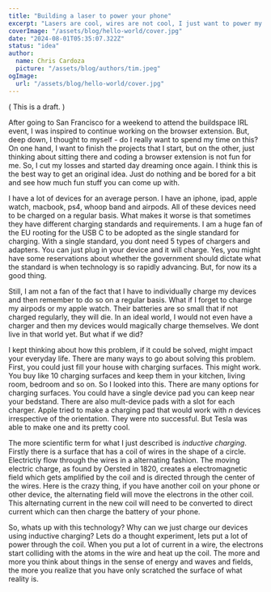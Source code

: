 ```yaml
---
title: "Building a laser to power your phone"
excerpt: "Lasers are cool, wires are not cool, I just want to power my phone"
coverImage: "/assets/blog/hello-world/cover.jpg"
date: "2024-08-01T05:35:07.322Z"
status: "idea"
author:
  name: Chris Cardoza
  picture: "/assets/blog/authors/tim.jpeg"
ogImage:
  url: "/assets/blog/hello-world/cover.jpg"
---
```


( This is a draft. )

After going to San Francisco for a weekend to attend the buildspace IRL event, I was inspired to continue working on the browser extension. But, deep down, I thought to myself - do I really want to spend my time on this? On one hand, I want to finish the projects that I start, but on the other, just thinking about sitting there and coding a browser extension is not fun for me. So, I cut my losses and started day dreaming once again. I think this is the best way to get an original idea. Just do nothing and be bored for a bit and see how much fun stuff you can come up with.

I have a lot of devices for an average person. I have an iphone, ipad, apple watch, macbook, ps4, whoop band and airpods. All of these devices need to be charged on a regular basis. What makes it worse is that sometimes they have different charging standards and requirements. I am a huge fan of the EU rooting for the USB C to be adopted as the single standard for charging. With a single standard, you dont need 5 types of chargers and adapters. You can just plug in your device and it will charge. Yes, you might have some reservations about whether the government should dictate what the standard is when technology is so rapidly advancing. But, for now its a good thing.

Still, I am not a fan of the fact that I have to individually charge my devices and then remember to do so on a regular basis. What if I forget to charge my airpods or my apple watch. Their batteries are so small that if not charged regularly, they will die. In an ideal world, I would not even have a charger and then my devices would magically charge themselves. We dont live in that world yet. But what if we did?

I kept thinking about how this problem, if it could be solved, might impact your everyday life. There are many ways to go about solving this problem. First, you could just fill your house with charging surfaces. This might work. You buy like 10 charging surfaces and keep them in your kitchen, living room, bedroom and so on. So I looked into this. There are many options for charging surfaces. You could have a single device pad you can keep near your bedstand. There are also mult-device pads with a slot for each charger. Apple tried to make a charging pad that would work with $n$ devices irrespective of the orientation. They were nto successful. But Tesla was able to make one and its pretty cool.

The more scientific term for what I just described is _inductive charging_. Firstly there is a surface that has a coil of wires in the shape of a circle. Electrictiy flow through the wires in a alternating fashion. The moving electric charge, as found by Oersted in 1820, creates a electromagnetic field which gets amplified by the coil and is directed through the center of the wires. Here is the crazy thing, if you have another coil on your phone or other device, the alternating field will move the electrons in the other coil. This alternating current in the new coil will need to be converted to direct current which can then charge the battery of your phone.

So, whats up with this technology? Why can we just charge our devices using inductive charging? Lets do a thought experiment, lets put a lot of power through the coil. When you put a lot of current in a wire, the electrons start colliding with the atoms in the wire and heat up the coil. The more and more you think about things in the sense of energy and waves and fields, the more you realize that you have only scratched the surface of what reality is.

